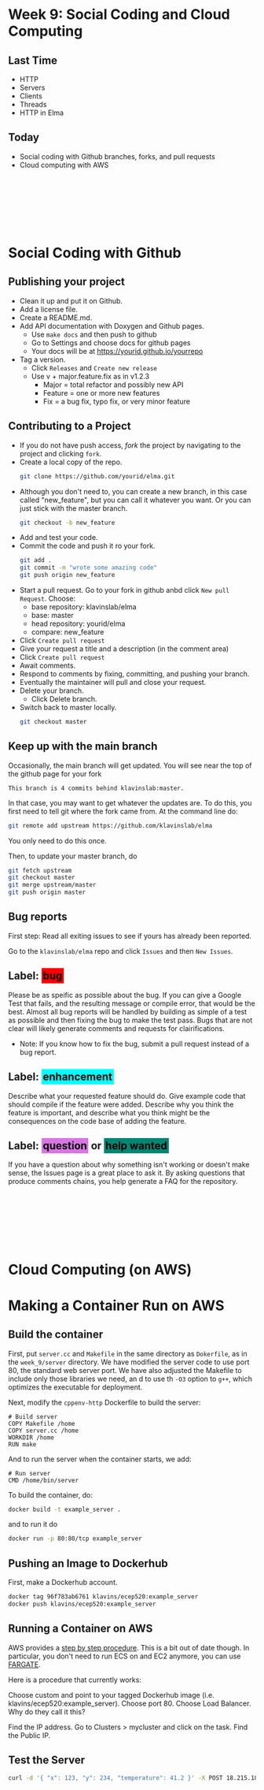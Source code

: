 Week 9: Social Coding and Cloud Computing
===

Last Time
---
- HTTP
- Servers
- Clients
- Threads
- HTTP in Elma

Today
---
- Social coding with Github branches, forks, and pull requests
- Cloud computing with AWS

<div style="height: 100px"></div>

Social Coding with Github
===

Publishing your project
---

- Clean it up and put it on Github.
- Add a license file.
- Create a README.md.
- Add API documentation with Doxygen and Github pages.
    - Use `make docs` and then push to github
    - Go to Settings and choose docs for github pages
    - Your docs will be at https://yourid.github.io/yourrepo
- Tag a version.
    - Click `Releases` and `Create new release`
    - Use v + major.feature.fix as in v1.2.3
        - Major = total refactor and possibly new API
        - Feature = one or more new features
        - Fix = a bug fix, typo fix, or very minor feature

Contributing to a Project
---

- If you do not have push access, *fork* the project by navigating to the project and clicking `fork`. 
- Create a local copy of the repo.
    ```bash
    git clone https://github.com/yourid/elma.git
    ```
- Although you don't need to, you can create a new branch, in this case called "new_feature", but you can call it whatever you want. Or you can just stick with the master branch.
    ```bash
    git checkout -b new_feature
    ```
- Add and test your code. 
- Commit the code and push it ro your fork.
    ```bash
    git add .
    git commit -m "wrote some amazing code"
    git push origin new_feature
    ```
- Start a pull request. Go to your fork in github anbd click `New pull Request`. Choose:
    - base repository: klavinslab/elma
    - base: master
    - head repository: yourid/elma
    - compare: new_feature
- Click `Create pull request`
- Give your request a title and a description (in the comment area)
- Click `Create pull request`
- Await comments.
- Respond to comments by fixing, committing, and pushing your branch. 
- Eventually the maintainer will pull and close your request.
- Delete your branch. 
    - Click Delete branch.
- Switch back to master locally.
    ```bash
    git checkout master
    ```

Keep up with the main branch
---

Occasionally, the main branch will get updated. You will see near the top of the github page for your fork
```
This branch is 4 commits behind klavinslab:master.
```
In that case, you may want to get whatever the updates are. To do this, you first need to tell git where the fork came from. At the command line do:
```bash
git remote add upstream https://github.com/klavinslab/elma
```
You only need to do this once. 

Then, to update your master branch, do
```bash
git fetch upstream
git checkout master
git merge upstream/master
git push origin master
```

Bug reports
---

First step: Read all exiting issues to see if yours has already been reported.

Go to the `klavinslab/elma` repo and click `Issues` and then `New Issues`.

Label: <span style="background: red; padding: 3px; color: black">bug</div>
---
Please be as speific as possible about the bug. If you can give a Google Test that fails, and the resulting message or compile error, that would be the best. Almost all bug reports will be handled by building as simple of a test as possible and then fixing the bug to make the test pass. Bugs that are not clear will likely generate comments and requests for clairifications. 
- Note: If you know how to fix the bug, submit a pull request instead of a bug report.

Label: <span style="background: cyan; padding: 3px; color: black;">enhancement</div>
---

Describe what your requested feature should do. Give example code that should compile if the feature were added. Describe why you think the feature is important, and describe what you think might be the consequences on the code base of adding the feature.

Label: <span style="background:  #d876e3;; padding: 3px; color: black">question</span> or <span style="background: #008672; padding: 3px; color: black;">help wanted</div>
---

If you have a question about why something isn't working or doesn't make sense, the Issues page is a great place to ask it. By asking questions that produce comments chains, you help generate a FAQ for the repository.

<div style="height: 100px"></div>

Cloud Computing (on AWS)
===


Making a Container Run on AWS
===

Build the container
---

First, put `server.cc` and `Makefile` in the same directory as `Dokerfile`, as in the `week_9/server` directory. We have modified the server code to use port 80, the standard web server port. We have also adjusted the Makefile to include only those libraries we need, an d to use th `-O3` option to `g++`, which optimizes the executable for deployment.

Next, modify the `cppenv-http` Dockerfile to build the server:
```docker
# Build server
COPY Makefile /home
COPY server.cc /home
WORKDIR /home
RUN make
```
And to run the server when the container starts, we add:
```docker
# Run server
CMD /home/bin/server
```

To build the container, do:
```bash
docker build -t example_server .
```

and to run it do
```bash
docker run -p 80:80/tcp example_server 
```

Pushing an Image to Dockerhub
---
First, make a Dockerhub account.
```bash
docker tag 96f783ab6761 klavins/ecep520:example_server
docker push klavins/ecep520:example_server
```

Running a Container on AWS
---

AWS provides a [step by step procedure](https://aws.amazon.com/getting-started/tutorials/deploy-docker-containers/). This is a bit out of date though. In particular, you don't need to run ECS on and EC2 anymore, you can use [FARGATE](https://aws.amazon.com/fargate/).

Here is a procedure that currently works:

Choose custom and point to your tagged Dockerhub image (i.e. klavins/ecep520:example_server).
Choose port 80.
Choose Load Balancer. Why do they call it this?

Find the IP address. Go to Clusters > mycluster and click on the task. Find the Public IP. 

Test the Server
---

```bash
curl -d '{ "x": 123, "y": 234, "temperature": 41.2 }' -X POST 18.215.189.229/save
```
